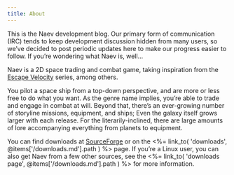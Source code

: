```yaml
---
title: About
---
```


This is the Naev development blog. Our primary form of communication (IRC) tends to keep development discussion hidden from many users, so we’ve decided to post periodic updates here to make our progress easier to follow. If you’re wondering what Naev is, well…

Naev is a 2D space trading and combat game, taking inspiration from the [Escape Velocity](https://en.wikipedia.org/wiki/Escape_Velocity_%28video_game%29) series, among others.

You pilot a space ship from a top-down perspective, and are more or less free to do what you want. As the genre name implies, you’re able to trade and engage in combat at will. Beyond that, there’s an ever-growing number of storyline missions, equipment, and ships; Even the galaxy itself grows larger with each release. For the literarily-inclined, there are large amounts of lore accompanying everything from planets to equipment.

You can find downloads at [SourceForge](https://sourceforge.net/projects/naev/files/) or on the <%= link_to( 'downloads', @items['/downloads.md'].path ) %> page. If you’re a Linux user, you can also get Naev from a few other sources, see the <%= link_to( 'downloads page', @items['/downloads.md'].path ) %> for more information.

<!-- If you’d like to read more about Naev and its universe, be sure to check out the Wiki. -->
